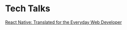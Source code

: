 # Tech Talks

[React Native: Translated for the Everyday Web Developer](https://github.com/richardgirges/techtalks/blob/master/react-native-translated-for-the-everyday-web-developer/react-native-translated-for-the-everyday-web-developer.pdf)
